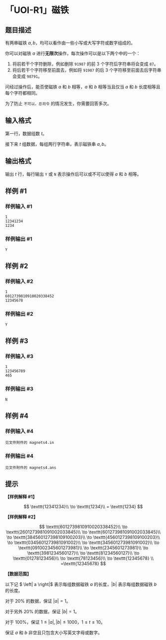 # 「UOI-R1」磁铁

## 题目描述

有两串磁铁 $a,b$，均可以看作由一些小写或大写字符或数字组成的。

你可以对磁铁 $a$ 进行**无限次**操作，每次操作可以是以下两个中的一个：

1. 将前若干个字符删除，例如删除 $\texttt{91987}$ 的前 $3$ 个字符后字符串将会变成 $\texttt{87}$。
2. 将后若干个字符移至前面去，例如将 $\texttt{91987}$ 的后 $3$ 个字符移至前面去后字符串会变成 $\texttt{98791}$。

问经过操作后，能否使磁铁 $a$ 和 $b$ 相等，$a$ 和 $b$ 相等当且仅当 $a$ 和 $b$ 长度相等且每个字符都相同。

为了防止 ````不可以，总司令```` 的情况发生，你需要回答多次。

## 输入格式

第一行，数据组数 $t$。

接下来 $t$ 组数据，每组两行字符串，表示磁铁串 $a, b$。

## 输出格式

输出 $t$ 行，每行输出 `Y` 或 `N` 表示操作后可以或不可以使得 $a$ 和 $b$ 相等。

## 样例 #1

### 样例输入 #1
```
1
12341234
1234
```

### 样例输出 #1

```
Y
```

## 样例 #2

### 样例输入 #2
```
1
6012739810910020338452
12345678
```

### 样例输出 #2

```
Y
```

## 样例 #3

### 样例输入 #3
```
1
123456789
465
```

### 样例输出 #3

```
N
```

## 样例 #4

### 样例输入 #4
```
见文件附件的 magnets4.in
```

### 样例输出 #4

```
见文件附件的 magnets4.ans
```

## 提示

**【样例解释 #1】** 

$$
\texttt{12341234}\\ \to \texttt{1234}\\ = \texttt{1234}
$$

**【样例解释 #2】** 

$$
\texttt{6012739810910020338452}\\
\to \texttt{2601273981091002033845}\\
\to \texttt{601273981091002033845}\\
\to \texttt{384560127398109100203}\\
\to \texttt{4560127398109100203}\\
\to \texttt{0345601273981091002}\\
\to \texttt{345601273981091002}\\
\to \texttt{091002345601273981}\\
\to \texttt{2345601273981}\\
\to \texttt{3981234560127}\\
\to \texttt{81234560127}\\
\to \texttt{01278123456}\\
\to \texttt{78123456}\\
\to \texttt{12345678} \\
=\texttt{12345678}
$$

**【数据范围】**

以下记 $ \left| a \right|$ 表示每组数据磁铁 $a$ 的长度，$\left| b \right|$ 表示每组数据磁铁 $b$ 的长度。

对于 $20\%$ 的数据，保证 $\left| a \right| = 1$。

对于另外 $20\%$ 的数据，保证 $\left| b \right| = 1$。

对于 $100\%$，保证 $1 \leq \left| a \right|, \left| b \right| \leq 1000$，$1 \leq t \leq 10$。

保证 $a$ 和 $b$ 非空且只包含大小写英文字母或数字。


